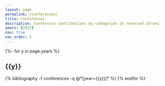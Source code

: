 ```yaml
---
layout: page
permalink: /conferences/
title: Conferences
description: Conference contributions by categories in reversed chronological order. generated by jekyll-scholar.
years: [2023]
nav: true
nav_order: 2
---
```

<!-- _pages/conferences.md -->
<div class="publications">

{%- for y in page.years %}
  <h2 class="year">{{y}}</h2>
  {% bibliography -f conferences -q @*[year={{y}}]* %}
{% endfor %}

</div>
